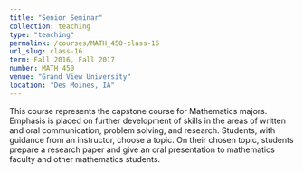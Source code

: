 ```yaml
---
title: "Senior Seminar"
collection: teaching
type: "teaching"
permalink: /courses/MATH_450-class-16
url_slug: class-16
term: Fall 2016, Fall 2017
number: MATH 450
venue: "Grand View University"
location: "Des Moines, IA"
---
```


This course represents the capstone course for Mathematics majors. Emphasis is placed on further development of skills in the areas of written and oral communication, problem solving, and research. Students, with guidance from an instructor, choose a topic. On their chosen topic, students prepare a research paper and give an oral presentation to mathematics faculty and other mathematics students.

